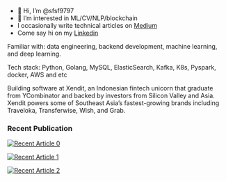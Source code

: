- 👋 Hi, I’m @sfsf9797
- 👀 I’m interested in ML/CV/NLP/blockchain
- I occasionally write technical articles on [Medium](https://sekfook97.medium.com/)
- Come say hi on my [Linkedin](https://www.linkedin.com/in/sek-fook-tan-ba3a07125)

Familiar with: data engineering, backend development, machine learning, and deep learning.

Tech stack: Python, Golang, MySQL, ElasticSearch, Kafka, K8s, Pyspark, docker, AWS and etc

Building software at Xendit, an Indonesian fintech unicorn that graduate from YCombinator and backed by investors from Silicon Valley and Asia. Xendit powers some of Southeast Asia’s fastest-growing brands including Traveloka, Transferwise, Wish, and Grab.

<h3>Recent Publication</h3>
 <a target="_blank" href="https://github-readme-medium-recent-article.vercel.app/medium/@sekfook97/0"><img src="https://github-readme-medium-recent-article.vercel.app/medium/@sekfook97/0" alt="Recent Article 0"> 

<a target="_blank" href="https://github-readme-medium-recent-article.vercel.app/medium/@sekfook97/1"><img src="https://github-readme-medium-recent-article.vercel.app/medium/@sekfook97/1" alt="Recent Article 1"> 

<a target="_blank" href="https://github-readme-medium-recent-article.vercel.app/medium/@sekfook97/4"><img src="https://github-readme-medium-recent-article.vercel.app/medium/@sekfook97/2" alt="Recent Article 2"> 


